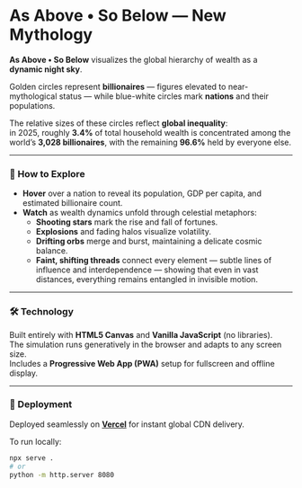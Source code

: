 # As Above • So Below — New Mythology

**As Above • So Below** visualizes the global hierarchy of wealth as a **dynamic night sky**.

Golden circles represent **billionaires** — figures elevated to near-mythological status — while blue-white circles mark **nations** and their populations.

The relative sizes of these circles reflect **global inequality**:  
in 2025, roughly **3.4%** of total household wealth is concentrated among the world’s **3,028 billionaires**, with the remaining **96.6%** held by everyone else.

---

### 🌌 How to Explore

- **Hover** over a nation to reveal its population, GDP per capita, and estimated billionaire count.  
- **Watch** as wealth dynamics unfold through celestial metaphors:
  - **Shooting stars** mark the rise and fall of fortunes.  
  - **Explosions** and fading halos visualize volatility.  
  - **Drifting orbs** merge and burst, maintaining a delicate cosmic balance.
  - **Faint, shifting threads** connect every element — subtle lines of influence and interdependence —
showing that even in vast distances, everything remains entangled in invisible motion.

---

### 🛠️ Technology

Built entirely with **HTML5 Canvas** and **Vanilla JavaScript** (no libraries).  
The simulation runs generatively in the browser and adapts to any screen size.  
Includes a **Progressive Web App (PWA)** setup for fullscreen and offline display.

---

### 🚀 Deployment

Deployed seamlessly on **[Vercel](https://vercel.com)** for instant global CDN delivery.

To run locally:

```bash
npx serve .
# or
python -m http.server 8080
